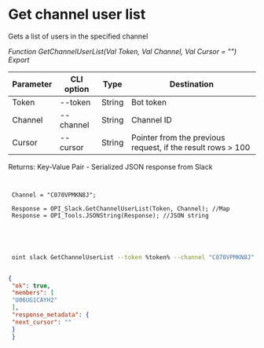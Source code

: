 ﻿---
sidebar_position: 2
---

# Get channel user list
 Gets a list of users in the specified channel


*Function GetChannelUserList(Val Token, Val Channel, Val Cursor = "") Export*

 | Parameter | CLI option | Type | Destination |
 |-|-|-|-|
 | Token | --token | String | Bot token |
 | Channel | --channel | String | Channel ID |
 | Cursor | --cursor | String | Pointer from the previous request, if the result rows > 100 |

 
 Returns: Key-Value Pair - Serialized JSON response from Slack

```bsl title="Code example"
	
 
 Channel = "C070VPMKN8J";
 
 Response = OPI_Slack.GetChannelUserList(Token, Channel); //Map
 Response = OPI_Tools.JSONString(Response); //JSON string
 
 
	
```

```sh title="CLI command example"
 
 oint slack GetChannelUserList --token %token% --channel "C070VPMKN8J" --cursor %cursor%


```


```json title="Result"

{
 "ok": true,
 "members": [
 "U06UG1CAYH2"
 ],
 "response_metadata": {
 "next_cursor": ""
 }
 }

```
